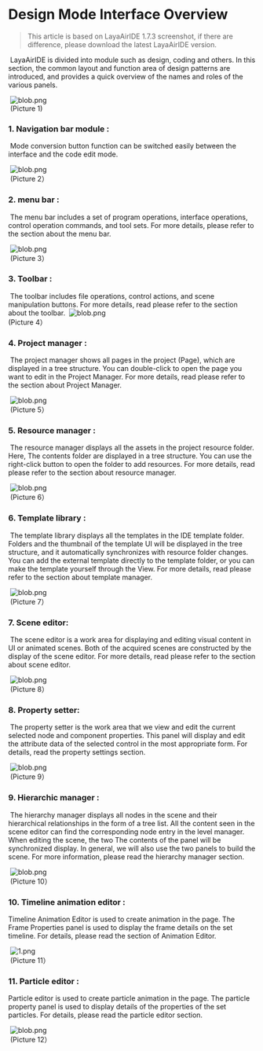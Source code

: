 # Design Mode Interface Overview

> This article is based on LayaAirIDE 1.7.3 screenshot, if there are difference, please download the latest LayaAirIDE version.

​         LayaAirIDE is divided into module such as design, coding and others. In this section, the common layout and function area of design patterns are introduced, and provides a quick overview of the names and roles of the various panels.

​	 ![blob.png](img/1.png)<br/>
​	(Picture 1)



### 1. Navigation bar module :

​        Mode conversion button function can be switched easily between the interface and the code edit mode.

​	 ![blob.png](img/2.png)<br/>
​	(Picture 2）



### 2. menu bar :

​        The menu bar includes a set of program operations, interface operations, control operation commands, and tool sets. For more  details, please refer to the section about the menu bar.

​	![blob.png](img/3.png)<br/>
​	(Picture 3）

 

### 3. Toolbar :

​        The toolbar includes file operations, control actions, and scene manipulation buttons. For more   details, read  please refer to the section about the toolbar.
​	![blob.png](img/4.png)<br/>
​	(Picture 4）



### 4. Project manager :

​        The project manager shows all pages in the project (Page), which are displayed in a tree structure. You can double-click to open the page you want to edit in the Project Manager. For more   details, read  please refer to the section about Project Manager.

​	![blob.png](img/5.png)<br/>
​	 (Picture 5）

 

### 5. Resource manager :

​        The resource manager displays all the assets in the project resource folder. Here, The contents folder are displayed in a tree  structure. You can use the right-click button to open the folder to add resources.  For more   details, read  please refer to the section about resource manager.

​	![blob.png](img/6.png)<br/>
​	(Picture 6）

 

### 6. Template library :

​         The template library displays all the templates in the IDE template folder. Folders and the thumbnail of the template UI will be displayed in the tree structure, and it automatically synchronizes with resource folder changes. You can add the external template directly to the template folder, or you can make the template yourself through the View. For more   details, read  please refer to the section about template manager.

​	![blob.png](img/7.png)<br/>
​	(Picture 7）

 

### 7. Scene editor:

​        The scene editor is a work area for displaying and editing visual content in UI or animated scenes. Both of the acquired scenes are constructed by the display of the scene editor.  For more   details, read  please refer to the section about  scene editor.

​	![blob.png](img/8.png)<br/>
​	(Picture 8）

  

### 8. Property setter:

​        The property setter is the work area that we view and edit the current selected node and component properties. This panel will display and edit the attribute data of the selected control in the most appropriate form. For details, read the property settings section.

​	![blob.png](img/9.png)<br/>
​	(Picture 9）



### 9. Hierarchic manager :

​        The hierarchy manager displays all nodes in the scene and their hierarchical relationships in the form of a tree list. All the content seen in the scene editor can find the corresponding node entry in the level manager. When editing the scene, the two The contents of the panel will be synchronized display. In general, we will also use the two panels to build the scene. For more information, please read the hierarchy manager section.

​	![blob.png](img/10.png)<br/>
​	(Picture 10）



### 10. Timeline animation editor :

 Timeline Animation Editor is used to create animation in the page. The Frame Properties panel is used to display the frame details on the set timeline.  For details, please read the section of  Animation Editor.

​	![1.png](img/11.png)<br/>
​	(Picture 11）



### 11. Particle editor :

Particle editor is used to create particle animation in the page. The particle property panel is used to display details of the properties of the set particles. For details, please read the particle editor section.

​	![blob.png](img/12.gif)<br/>
​	(Picture  12）
